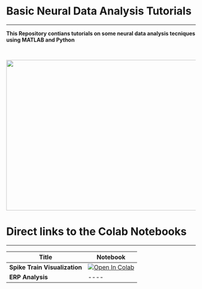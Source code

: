 
# Basic Neural Data Analysis Tutorials
---
**This Repository contians tutorials on some neural data analysis tecniques using MATLAB and Python**

<br>
<p align="center">
<img src="https://user-images.githubusercontent.com/76477833/210067487-58ac6ecd-c7fa-4a8d-988f-a6b9cf8f61f9.png" width="600" height="400">


# Direct links to the Colab Notebooks
---
|  Title | Notebook|
| - | ---------|
|**Spike Train Visualization**|[![Open In Colab](https://colab.research.google.com/assets/colab-badge.svg)](https://colab.research.google.com/github/MiladQolami/BasicNeuralDataAnalysis/blob/main/MainCode.ipynb)|
|**ERP Analysis**|----|
